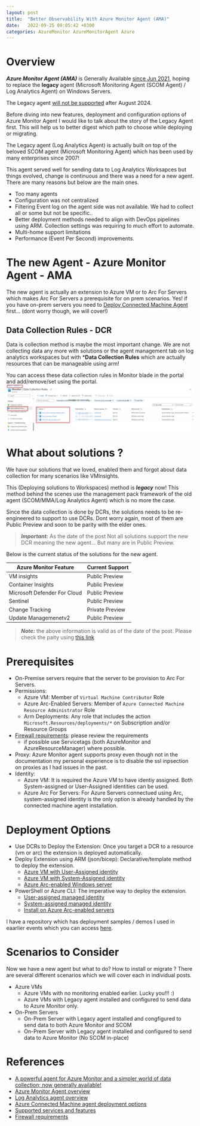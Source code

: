 ```yaml
---
layout: post
title:  "Better Observability With Azure Monitor Agent (AMA)"
date:   2022-09-25 09:05:42 +0300
categories: AzureMonitor AzureMonitorAgent Azure
---
```

# Overview

***Azure Monitor Agent (AMA)*** is Generally Available [since Jun 2021](https://techcommunity.microsoft.com/t5/azure-observability-blog/a-powerful-agent-for-azure-monitor-and-a-simpler-world-of-data/ba-p/2443285), hoping to replace the **legacy** agent (Microsoft Monitoring Agent (SCOM Agent) / Log Analytics Agent) on Windows Servers.

The Legacy agent [will not be supported](https://learn.microsoft.com/en-us/azure/azure-monitor/agents/agents-overview) after August 2024.

Before diving into new features, deployment and configuration options of Azure Monitor Agent I would like to talk about the story of the Legacy Agent first. This will help us to better digest which path to choose while deploying or migrating.

The Legacy agent (Log Analytics Agent) is actually built on top of the beloved SCOM agent (Microsoft Monitoring Agent) which has been used by many enterprises since 2007! 

This agent served well for sending data to Log Analytics Worksapces but things evolved, change is continuous and there was a need for a new agent. There are many reasons but below are the main ones.
- Too many agents
- Configuration was not centralized
- Filtering Event log on the agent side was not available. We had to collect all or some but not be specific..
- Better deployment methods needed to align with DevOps pipelines using ARM. Collection settings was requiring to much effort to automate.
- Multi-home support limitations
- Performance (Event Per Second) improvements.

# The new Agent - Azure Monitor Agent - AMA
The new agent is actually an extension to Azure VM or to Arc For Servers which makes Arc For Servers a prerequisite for on prem scenarios. Yes! if you have on-prem servers you need to [Deploy Connected Machine Agent](https://learn.microsoft.com/en-us/azure/azure-arc/servers/deployment-options) first... (dont worry though, we will cover!)

## Data Collection Rules - DCR
Data is collection method is maybe the most important change. We are not collecting data any more with solutions or the agent management tab on log analytics workspaces but with ***Data Collection Rules** which are actually resources that can be manageable using arm! 

You can access these data collection rules in Monitor blade in the portal and add/remove/set using the portal.
![DCR](/assets/images/22-09-25-Better-Observability-With-AzureMonitorAgent/dcr-1.jpg)

# What about solutions ? 
We have our solutions that we loved, enabled them and forgot about data collection for many scenarios like VMInsights. 

This (Deploying solutions to Workspaces) method is ***legacy*** now! This method behind the scenes use the management pack framework of the old agent (SCOM/MMA/Log Analytics Agent) which is no more the case.

Since the data collection is done by DCRs, the solutions needs to be re-engineered to support to use DCRs. Dont worry again, most of them are Public Preview and soon to be parity with the elder ones.

>***Important:***  As the date of the post Not all solutions support the new DCR meaning the new agent... But many are in Public Preview.

Below is the current status of the solutions for the new agent.

| Azure Monitor Feature        | Current Support  |
|------------------------------|------------------|
| VM insights                  | Public Preview   |
| Container Insights           | Public Preview   |
| Microsoft Defender For Cloud | Public Preview   |
| Sentinel                     | Public Preview   |
| Change Tracking              | Private Preview  |
| Update Managemenetv2         | Public Preview   |

>***Note:*** the above information is valid as of the date of the post. Please check the paity using [this link](https://learn.microsoft.com/en-us/azure/azure-monitor/agents/agents-overview#supported-services-and-features)

# Prerequisites

- On-Premise servers require that the server to be provision to Arc For Servers. 
 - Permissions: 
    - Azure VM: Member of ```Virtual Machine Contributor``` Role
    - Azure Arc-Enabled Servers: Member of ```Azure Connected Machine Resource Administrator``` Role
    - Arm Deployments: Any role that includes the action ```Microsoft.Resources/deployments/*``` on Subscription and/or Resource Groups
- [Firewall requirements](https://learn.microsoft.com/en-us/azure/azure-monitor/agents/azure-monitor-agent-data-collection-endpoint?tabs=PowerShellWindows#firewall-requirements): please review the requirements 
    - if possible use Servicetags (both AzureMonitor and AzureResourceManager) where possible.
- Proxy: Azure Monitor agent supports proxy even though not in the documentation my personal experience is to disable the ssl inpsection on proxies as I had issues in the past.
- Identity: 
    - Azure VM: It is required the Azure VM to have identiy assigned. Both System-assigned or User-Assigned identities can be used. 
    - Azure Arc For Servers: For Azure Servers connectued using Arc, system-assigned identity is the only option is already handled by the connected machine agent installation.

# Deployment Options

- Use DCRs to Deploy the Extension: Once you target a DCR to a resource (vm or arc) the extension is deployed automatically.
- Deploy Extension using ARM (json/bicep): Declarative/template method to deploy the extension.
    - [Azure VM with User-Assigned identity](https://learn.microsoft.com/en-us/azure/azure-monitor/agents/resource-manager-agent?tabs=json#user-assigned-managed-identity-recommended)
    - [Azure VM with System-Assigned identity](https://learn.microsoft.com/en-us/azure/azure-monitor/agents/resource-manager-agent?tabs=json#system-assigned-managed-identity)
    - [Azure Arc-enabled Windows server](https://learn.microsoft.com/en-us/azure/azure-monitor/agents/resource-manager-agent?tabs=bicep#azure-arc-enabled-windows-server)
- PowerShell or Azure CLI: The imperative way to deploy the extension. 
    - [User-assigned managed identity](https://learn.microsoft.com/en-us/azure/azure-monitor/agents/azure-monitor-agent-manage?tabs=ARMAgentPowerShell%2CPowerShellWindows%2CPowerShellWindowsArc%2CCLIWindows%2CCLIWindowsArc#user-assigned-managed-identity)
    - [System-assigned managed identity](https://learn.microsoft.com/en-us/azure/azure-monitor/agents/azure-monitor-agent-manage?tabs=ARMAgentPowerShell%2CPowerShellWindows%2CPowerShellWindowsArc%2CCLIWindows%2CCLIWindowsArc#system-assigned-managed-identity)
    - [Install on Azure Arc-enabled servers](https://learn.microsoft.com/en-us/azure/azure-monitor/agents/azure-monitor-agent-manage?tabs=ARMAgentPowerShell%2CPowerShellWindows%2CPowerShellWindowsArc%2CCLIWindows%2CCLIWindowsArc#install-on-azure-arc-enabled-servers)

I have a repository which has deployment samples / demos I used in eaarlier events which you can access [here](https://github.com/emrgcl/EnableAMA). 

# Scenarios to Consider
Now we have a new agent but what to do? How to install or migrate ? There are several different scenarios which we will cover each in individual posts.

- Azure VMs
    - Azure VMs with no monitoring enabled earlier. Lucky you!!! :)
    - Azure VMs with Legacy agent installed and configured to send data to Azure Monitor only.
- On-Prem Servers
    - On-Prem Server with Legacy agent installed and congfigured to send data to both Azure Monitor and SCOM
    - On-Prem Server with Legacy agent installed and configured to send data to Azure Monitor (No SCOM in-place)

# References

- [A powerful agent for Azure Monitor and a simpler world of data collection; now generally available!](https://techcommunity.microsoft.com/t5/azure-observability-blog/a-powerful-agent-for-azure-monitor-and-a-simpler-world-of-data/ba-p/2443285)
- [Azure Monitor Agent overview](https://learn.microsoft.com/en-us/azure/azure-monitor/agents/agents-overview)
- [Log Analytics agent overview](https://learn.microsoft.com/en-us/azure/azure-monitor/agents/log-analytics-agent)
- [Azure Connected Machine agent deployment options
](https://learn.microsoft.com/en-us/azure/azure-arc/servers/deployment-options)
- [Supported services and features](https://learn.microsoft.com/en-us/azure/azure-monitor/agents/agents-overview#supported-services-and-features)
- [Firewall requirements](https://learn.microsoft.com/en-us/azure/azure-monitor/agents/azure-monitor-agent-data-collection-endpoint?tabs=PowerShellWindows#firewall-requirements)
